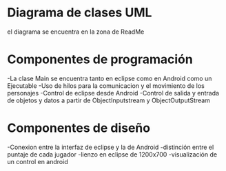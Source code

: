 
# Diagrama de clases UML
el diagrama se encuentra en la zona de ReadMe

# Componentes de programación
-La clase Main se encuentra tanto en eclipse como en Android como un Ejecutable
-Uso de hilos para la comunicacion y el movimiento de los personajes
-Control de eclipse desde Android
-Control de salida y entrada de objetos y datos a partir de ObjectInputstream y ObjectOutputStream

# Componentes de diseño
-Conexion entre la interfaz de eclipse y la de Android
-distinción entre el puntaje de cada jugador
-lienzo en eclipse de 1200x700
-visualización de un control en android
